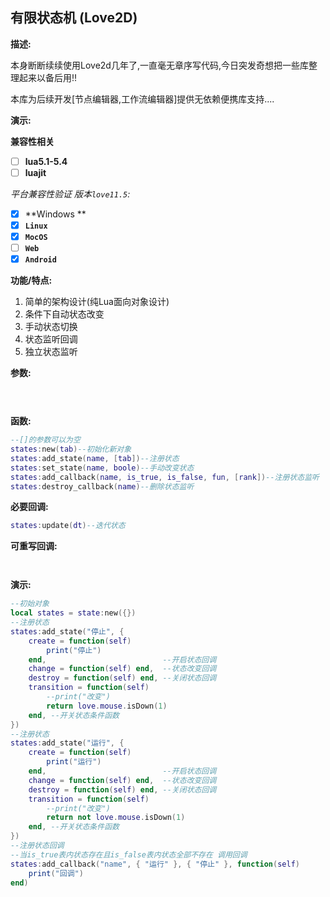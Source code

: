 ## 有限状态机 (Love2D)

**描述:**

本身断断续续使用Love2d几年了,一直毫无章序写代码,今日突发奇想把一些库整理起来以备后用!!

本库为后续开发[节点编辑器,工作流编辑器]提供无依赖便携库支持....

**演示:**



**兼容性相关**

- [ ] **lua5.1-5.4**
- [ ] **luajit**

*平台兼容性验证 版本`love11.5`:*

- [x] **Windows **
- [x] **`Linux`**
- [x] **`MocOS`**
- [ ] **`Web`**
- [x] **`Android`**

**功能/特点:**

1. 简单的架构设计(纯Lua面向对象设计)
2. 条件下自动状态改变
3. 手动状态切换
4. 状态监听回调
5. 独立状态监听

**参数:**

```lua

 
```

**函数:**

```lua
--[]的参数可以为空
states:new(tab)--初始化新对象
states:add_state(name, [tab])--注册状态
states:set_state(name, boole)--手动改变状态
states:add_callback(name, is_true, is_false, fun, [rank])--注册状态监听
states:destroy_callback(name)--删除状态监听

```

**必要回调:**

```lua
states:update(dt)--迭代状态
```

**可重写回调:**

```lua



```

**演示:**

```lua
--初始对象
local states = state:new({})
--注册状态
states:add_state("停止", {
    create = function(self)
        print("停止")
    end,                          --开启状态回调
    change = function(self) end,  --状态改变回调
    destroy = function(self) end, --关闭状态回调
    transition = function(self)
        --print("改变")
        return love.mouse.isDown(1)
    end, --开关状态条件函数
})
--注册状态
states:add_state("运行", {
    create = function(self)
        print("运行")
    end,                          --开启状态回调
    change = function(self) end,  --状态改变回调
    destroy = function(self) end, --关闭状态回调
    transition = function(self)
        --print("改变")
        return not love.mouse.isDown(1)
    end, --开关状态条件函数
})
--注册状态回调
--当is_true表内状态存在且is_false表内状态全部不存在 调用回调
states:add_callback("name", { "运行" }, { "停止" }, function(self)
    print("回调")
end)
```

